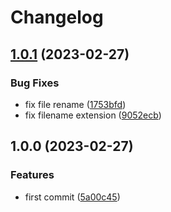 # Changelog

## [1.0.1](https://github.com/liblaf/utils.go/compare/v1.0.0...v1.0.1) (2023-02-27)


### Bug Fixes

* fix file rename ([1753bfd](https://github.com/liblaf/utils.go/commit/1753bfdd34fcfcb5ab1107559c10790ae7ac4966))
* fix filename extension ([9052ecb](https://github.com/liblaf/utils.go/commit/9052ecb5bd1500975d146f86d5fdb506712d75df))

## 1.0.0 (2023-02-27)

### Features

- first commit ([5a00c45](https://github.com/liblaf/utils.go/commit/5a00c4528448dc094c1cf5b167a0d197d83b13b2))
